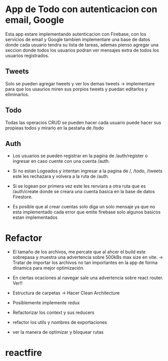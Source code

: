 # App de Todo con autenticacion con email, Google

Esta app estare implementando autenticacion con Firebase, con los servicios de email y Google
tambien implementare una base de datos donde cada usuario tendra su lista de tareas, ademas pienso agregar una seccion donde todos los usuarios podran ver mensajes extra de todos los usuarios registrados.

## Tweets

Solo se pueden agregar tweets y ver los demas tweets -> implementare para que los usaurios miren sus porpios tweets y puedan editarlos y eliminarlos.

## Todo

Todas las operacios CRUD se pueden hacer cada usuario puede hacer sus propieas todos y mirarlo en la pestaña de /todo

## Auth

- Los usuarios se pueden registrar en la pagina de /auth/register o ingresar en caso cuente con una cuenta /auth.

- Si no estan Logeados y intentan ingresar a la pagina de /, /todo, /tweets este les rechazara y volvera a la ruta de /auth.

- Si se logean por primera vez este les renviara a otra ruta que es /auth/create donde se creara una cuenta basica en la base de datos Firestore.

* Es posible que al crear cuentas solo diga un solo mensaje ya que no esta implementado cada error que emite firebase solo algunos basicos estan implementados

# Refactor

- El tamaño de los archivos, me percate que al ahcer el build este sobrepasa y muestra una advertencia sobre 500kBs max size en vite. -> Tratar de importar los archivos no tan importantes en la app de forma dinamica para mejor optimización.

- En ciertas ocaciones al navegar sale una advertencia sobre react router. Ver!!

- Estructura de carpetas -> Hacer Clean Architecture

* Posiblemente implemente redux

* Refactorizar los context y sus reducers

* refactor los utils y nombres de exportaciones

* ver la manera de optimizar y bloquear rutas

# reactfire
